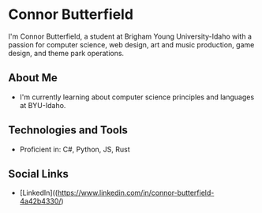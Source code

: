 # Connor Butterfield

I'm Connor Butterfield, a student at Brigham Young University-Idaho with a passion for computer science, web design, art and music production, game design, and theme park operations.

## About Me

- I'm currently learning about computer science principles and languages at BYU-Idaho.

## Technologies and Tools

- Proficient in: C#, Python, JS, Rust

## Social Links

- [LinkedIn]((https://www.linkedin.com/in/connor-butterfield-4a42b4330/)
